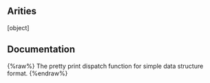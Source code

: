 ## Arities
[object]

## Documentation
{%raw%}
The pretty print dispatch function for simple data structure format.
{%endraw%}
